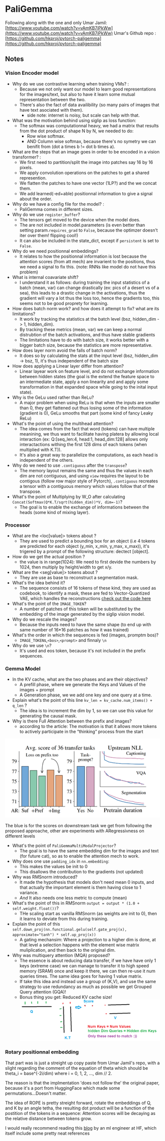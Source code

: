 # PaliGemma

Following along with the one and only Umar Jamil: [https://www.youtube.com/watch?v=vAmKB7iPkWw](https://www.youtube.com/watch?v=vAmKB7iPkWw)
Umar's Github repo : [https://github.com/hkproj/pytorch-paligemma](https://github.com/hkproj/pytorch-paligemma)

## Notes

### Vision Encoder model

- Why do we use contrastive learning when training VMs? :
  - Because we not only want our model to learn good representations for the images/text, but also to have it learn some mutual representation between the two.
  - There's also the fact of data availibility (so many pairs of images that have text asociated with them).
    - side note: internet is noisy, but scale can help with that.
- What was the motivation behind using siglip as loss function:
  - The softmax was computationnal heavy, we had a matrix that results from the dot product of shape N by N, we needed to do:
    - Row wise softmax.
    - AND Column wise softmax, because there's no symetry we can benifit from (dot a times b != dot b times a).
- What are the steps that an image goes in order to be encoded in a vision transformer? :
  - We first need to partition/split the image into patches say 16 by 16 pixels.
  - We apply convolution operations on the patches to get a shared represention.
  - We flatten the patches to have one vector (1LP?) and the we concat them.
  - We add learned(-ed+able) positionnal information to give a signal about the order.
- Why do we have a config file for the model? :
  - PaliGemma comes in different sizes.
- Why do we use `register_buffer`?
  - The tensors get moved to the device when the model does.
  - The are not included in model.parameters (is even better than setting param.`requires_grad` to `False`, because the optimzer doesn't iter over them! flipping cool!)
  - It can also be included in the state_dict, except if `persistent` is set to `False`.
- Why do we need positionnal embeddings?
  - It relates to how the positionnal information is lost because the attention scores (from att mech) are invarient to the positions, thus we need a signal to fix this. (note: RNNs like model do not have this problem)
- What is internal coavariate shift?
  - I understand it as follows: during training the input statistics of a batch (mean, var) can change drastically (ex: pics of a desert vs of a sea), this leads to a drastic change in the activations, thus the gradient will vary a lot thus the loss too, hence the gradients too, this seems not to be good proprety for learning.
- How does batch norm work? and how does it attempt to fix? what are its limitations?
  - It work by tracking the statistics at the batch level (bsz, hidden_dim -> 1, hidden_dim).
  - By tracking these metrics (mean, var) we can keep a normal distrubtion of the batch activations, and thus have stable gradients
  - The limitations have to do with batch size, it works better with a bigger batch size, because the statistics are more representative.
- How does layer norm avoid the falls of batch norm?
  - It does so by calculating the stats at the input level (bsz, hidden_dim -> bsz, 1), it's thus independent of the batch size
- How does applying a Linear layer differ from attention?
  - Linear layear work on feature level, and do not exchange information between hidden states (the goal is the extend the feature space to an intermediate state, apply a non linearity and and apply some transformation in that expanded space while going to the inital input state).
- Why is the GeLu used rather than ReLu?
  - A major problem when using ReLu is that when the inputs are smaller than 0, they get flattened out thus losing some of the information (gradient is 0), GeLu smooths that part (some kind of fancy Leaky ReLu)
- What's the point of using the multihead attention?
  - The idea comes from the fact that word (tokens) can have multiple meanining, we thus want to facilitate having platera by allowing local interaction (ex: Q:[seq_len:4, head:1, head_dim:128] allows only interactactions withing the first 128 dims of each tokens (when multiplied with K.T)).
  - It's also a great way to parallelize the computations, as each head is independent of the others.
- Why do we need to use `.contiguous` after the `transpose`?
  - The memory layout remains the same and thus the values in each dim are not contiguous, and using `view` requires the layout to be contigous (follow row major style of Pytorch), `.contiguous`  recreates a tensor with a contiguous memory which values follow that of the transpose.
- What's the point of Multiplying by W_O after calculating `Concat(Softmax(Q*K.T/sqrt(hidden_dim))*V, dim=-1)`?
  - The goal is to enable the exchange of informations between the heads (some kind of mixing layer).

### Processor

- What are the <loc[value]> tokens about ?
  - They are used to predict a bounding box for an object (i.e 4 tokens are predicted for each object (y_min, x_min, y_max, x_max)), it's trigered by a prompt of the following structure: dectect [object].
- How do we get the actual position ?
  - the value is in range(1024): We need to first devide the numbers by 1024, then multiply by height/width to get x/y.
- What are the <seg[value]> tokens about ?
  - They are use as base to reconstruct a segmentation mask.
- What's the idea behind it?
  - The sequence consists of 16 tokens of these kind, they are used as codebook, to identify a mask, these are fed to Vector-Quantized VAE, which handles the reconstructions [check out the code here](https://huggingface.co/spaces/big-vision/paligemma/blob/main/paligemma_parse.py)
- What's the point of the `IMAGE_TOKEN`?
  - A number of patches of this token will be substituted by the embedding of the image generated by the siglip vision model.
- Why do we rescale the images?
  - Because the inputs need to have the same shape (to end up with same number of 16*16 patches as how it was trained)
- What's the order in which the sequences is fed (images, promptm bos)?
  - `IMAGE_TOKEN`s,`<bos>`,`<prompt>` and finnaly `\n`
- Why do we use `\n`?
  - It's used and eos token, because it's not included in the prefix sequences.

### Gemma Model

- In the KV cache, what are the two phases and are their objectives?
  - A prefill phase, where we generate the Keys and Values of the images + prompt
  - A Generation phase, we we add one key and one query at a time.
- Explain what's the point of this line `kv_len = kv_cache.num_items() + q_len` ?
  - The idea is to increment the dim by 1, so we can use this value for generating the causal mask.
- Why is there Full Attention between the prefix and images?
  - according to the article: The motivation is that it allows more tokens to actively participate in the “thinking” process from the start

![alt text](image.png)

The blue is for the scores on downstream task we get from following the proposed approache, other are experiments with ARegressivness on different levels

- What's the point of `PaliGemmaMultiModalProjector`?
  - The goal is to have the same embedding dim for the images and text (for future cat), so as to enable the attention mech to work.
- Why does one use `padding_idx` in  `nn.embedding`:
  - This makes the values be init to 0
  - This disallows the contribution to the gradients (not updated)
- Why was RMSnorm introduced?
  - It made the hypothesis that models don't need mean 0 inputs, and that actually the important element is them having close to 1 variance.
  - *And* It also needs one less metric to compute (mean)
- What's the point of this in RMSnorm `output = output * (1.0 + self.weight.float())`?
  - THe scaling start as vanilla RMSnorm (as weights are init to 0), then it learns to deviate from this during training.
- Explain the point of this `self.down_proj(nn.functional.gelu(self.gate_proj(x), approximate="tanh") * self.up_proj(x))`
  - A gating mechansim: Where a projection to a higher dim is done, at that level a selection happens with the element wise matrix muliplication, and then back to the original dim.
- Why was multiquery attention (MQA) proposed?
  - The essence is about reducing data transfer, if we have have only 1 keys (extreme case) we can manage to transfer it to high speed memory (SRAM) once and keep it there, we can then re-use it num queries times. The same idea goes for having 1 value matrix. 
  - If take this idea and instead use a group of (K,V), and use the same strategy to use redundancy as much as possible we get Grouped Query attention (GQA)!
  - Bonus thing you get: Reduced KV cache size!
  ![alt text](image-1.png)

### Rotary positionnal embedding

That part was is just a streight up copy paste from Umar Jamil's repo, with a slight regarding the comment of the equation of theta which should be theta_i = base^(-2i/dim) where i = 0, 1, 2, ..., dim // 2.

The reason is that the implmentation 'does not follow the' the original paper, because it's a port from HuggingFace which made some permutations...Doesn't matter.

The idea of ROPE is pretty streight forward, rotate the embeddings of Q, and K by an angle tetha, the resulting dot product will be  a function of the postition of the tokens in a sequence: Attention scores will be decaying as the relative distance between tokens grow.

I would really recommend reading this [blog](https://fleetwood.dev/posts/you-could-have-designed-SOTA-positional-encoding  ) by an ml engineer at HF, which itself include some pretty neat references
